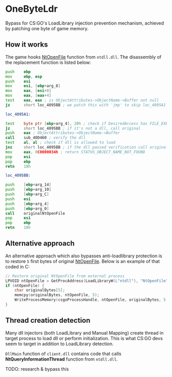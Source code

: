 # OneByteLdr
Bypass for CS:GO's LoadLibrary injection prevention mechanism, achieved by patching one byte of game memory. 

## How it works
The game hooks [NtOpenFile](https://docs.microsoft.com/en-us/windows/win32/api/winternl/nf-winternl-ntopenfile) function from `ntdll.dll`. The disassembly of the replacement function is listed below:

```asm
push    ebp
mov     ebp, esp
push    esi
mov     esi, [ebp+arg_8]
mov     eax, [esi+8]
mov     eax, [eax+4]
test    eax, eax ; is ObjectAttributes->ObjectName->Buffer not null
jz      short loc_4095BB ; we patch this with 'jmp' to skip loc_4095A1

loc_4095A1:

test    byte ptr [ebp+arg_4], 20h ; check if DesiredAccess has FILE_EXECUTE flag set (whether we're loading a dll)
jz      short loc_4095BB ; if it's not a dll, call original
push    eax ; ObjectAttributes->ObjectName->Buffer
call    sub_40D460 ; verify the dll
test    al, al ; check if dll is allowed to load
jnz     short loc_4095BB ; if the dll passed verification call original
mov     eax, 0C0000034h ; return STATUS_OBJECT_NAME_NOT_FOUND
pop     esi
pop     ebp
retn    18h

loc_4095BB:

push    [ebp+arg_14]
push    [ebp+arg_10]
push    [ebp+arg_C]
push    esi
push    [ebp+arg_4]
push    [ebp+arg_0]
call    originalNtOpenFile
pop     esi
pop     ebp
retn    18h
```

## Alternative approach
An alternative approach which also bypasses anti-loadlibrary protection is to restore `5` first bytes of original [NtOpenFile](https://docs.microsoft.com/en-us/windows/win32/api/winternl/nf-winternl-ntopenfile). Below is an example of that coded in C:
```c
// Restore original NtOpenFile from external process
LPVOID ntOpenFile = GetProcAddress(LoadLibraryW(L"ntdll"), "NtOpenFile");
if (ntOpenFile) {
    char originalBytes[5];
    memcpy(originalBytes, ntOpenFile, 5);
    WriteProcessMemory(csgoProcessHandle, ntOpenFile, originalBytes, 5, NULL);
}
```

## Thread creation detection
Many dll injectors (both LoadLibrary and Manual Mapping) create thread in target process to load dll or perform initialization. This is what CS:GO devs seem to target in addition to LoadLibrary detection.

`DllMain` function of `client.dll` contains code that calls **NtQueryInformationThread** function from `ntdll.dll`.

TODO: research & bypass this